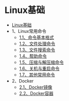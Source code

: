 # Linux基础

* [Linux基础](README.md)
* 1、Linux常用命令
  * [1.1、命令基本格式](Command/Basic.md)
  * [1.2、文件处理命令](Command/Directory.md)
  * [1.3、文件搜索命令](Command/Find.md)
  * [1.4、帮助命令](Command/Help.md)
  * [1.5、压缩与解压缩命令](Command/Tar.md) 
  * [1.6、关机与重启命令](Command/Shutdown.md)
  * [1.7、其他常用命令](Command/Other.md)
* 2、Docker
  * [2.1、Docker镜像](Docker/Image.md)
  * [2.2、Docker容器](Docker/Container.md)
